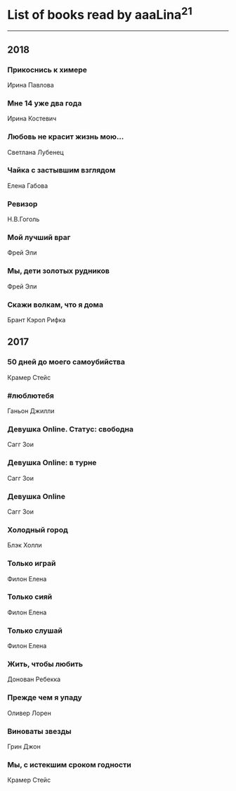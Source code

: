 # List of books read by aaaLina<sup>21</sup>
---

## 2018

### Прикоснись к химере
Ирина Павлова


### Мне 14 уже два года
Ирина Костевич


### Любовь не красит жизнь мою…
Светлана Лубенец


### Чайка с застывшим взглядом
Елена Габова


### Ревизор
Н.В.Гоголь


### Мой лучший враг
Фрей Эли


### Мы, дети золотых рудников
Фрей Эли


### Скажи волкам, что я дома
Брант Кэрол Рифка



## 2017

### 50 дней до моего самоубийства
Крамер Стейс


### #люблютебя
Ганьон Джилли


### Девушка Online. Статус: свободна
Сагг Зои


### Девушка Online: в турне
Сагг Зои


### Девушка Online
Сагг Зои


### Холодный город
Блэк Холли


### Только играй
Филон Елена


### Только сияй
Филон Елена


### Только слушай
Филон Елена


### Жить, чтобы любить
Донован Ребекка


### Прежде чем я упаду
Оливер Лорен


### Виноваты звезды
Грин Джон


### Мы, с истекшим сроком годности
Крамер Стейс



